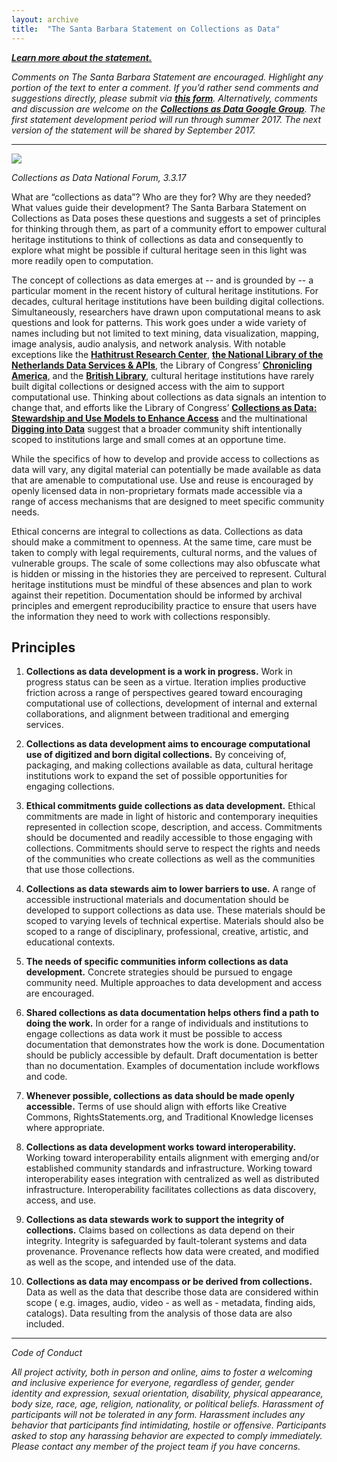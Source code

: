 ```yaml
---
layout: archive
title:  "The Santa Barbara Statement on Collections as Data"
---
```


[***Learn more about the statement.***](https://collectionsasdata.github.io/devstatement/) 

*Comments on The Santa Barbara Statement are encouraged. Highlight any portion of the text to enter a comment. If you’d rather send comments and suggestions directly, please submit via [**this form**](https://docs.google.com/forms/d/e/1FAIpQLScomC9tex3RHMQRTwOLfxSRFq14i5nnov7Km149qvCUO7JDpA/viewform?usp=sf_link). Alternatively, comments and discussion are welcome on the [**Collections as Data Google Group**](https://groups.google.com/forum/#!forum/collectionsasdata). The first statement development period will run through summer 2017. The next version of the statement will be shared by September 2017.*

---
![](http://collectionsasdata.github.io/affinity.gif)

*Collections as Data National Forum, 3.3.17* 

What are “collections as data”? Who are they for? Why are they needed? What values guide their development? The Santa Barbara Statement on Collections as Data poses these questions and suggests a set of principles for thinking through them, as part of a community effort to empower cultural heritage institutions to think of collections as data and consequently to explore what might be possible if cultural heritage seen in this light was more readily open to computation. 

The concept of collections as data emerges at -- and is grounded by -- a particular moment in the recent history of cultural heritage institutions. For decades, cultural heritage institutions have been building digital collections. Simultaneously, researchers have drawn upon computational means to ask questions and look for patterns. This work goes under a wide variety of names including but not limited to text mining, data visualization, mapping, image analysis, audio analysis, and network analysis. With notable exceptions like the [**Hathitrust Research Center**](https://analytics.hathitrust.org/), [**the National Library of the Netherlands Data Services & APIs**](https://www.kb.nl/en/resources-research-guides/data-services-apis), the Library of Congress’ [**Chronicling America**](http://chroniclingamerica.loc.gov/about/api/), and the [**British Library**](http://www.bl.uk/subjects/digital-scholarship), cultural heritage institutions have rarely built digital collections or designed access with the aim to support computational use. Thinking about collections as data signals an intention to change that, and efforts like the Library of Congress’ [**Collections as Data: Stewardship and Use Models to Enhance Access**](http://digitalpreservation.gov/meetings/dcs16.html) and the multinational [**Digging into Data**](https://diggingintodata.org/) suggest that a broader community shift intentionally scoped to institutions large and small comes at an opportune time.

While the specifics of how to develop and provide access to collections as data will vary, any digital material can potentially be made available as data that are amenable to computational use. Use and reuse is encouraged by openly licensed data in non-proprietary formats made accessible via a range of access mechanisms that are designed to meet specific community needs. 

Ethical concerns are integral to collections as data. Collections as data should make a commitment to openness. At the same time, care must be taken to comply with legal requirements, cultural norms, and the values of vulnerable groups. The scale of some collections may also obfuscate what is hidden or missing in the histories they are perceived to represent. Cultural heritage institutions must be mindful of these absences and plan to work against their repetition. Documentation should be informed by archival principles and emergent reproducibility practice to ensure that users have the information they need to work with collections responsibly. 

## Principles 

1. **Collections as data development is a work in progress.** Work in progress status can be seen as a virtue. Iteration implies productive friction across a range of perspectives geared toward encouraging computational use of collections, development of internal and external collaborations, and alignment between traditional and emerging services. 

2. **Collections as data development aims to encourage computational use of digitized and born digital collections.** By conceiving of, packaging, and making collections available as data, cultural heritage institutions work to expand the set of possible opportunities for engaging collections. 

3. **Ethical commitments guide collections as data development.** Ethical commitments are made in light of historic and contemporary inequities represented in collection scope, description, and access. Commitments should be documented and readily accessible to those engaging with collections. Commitments should serve to respect the rights and needs of the communities who create collections as well as the communities that use those collections. 

4. **Collections as data stewards aim to lower barriers to use.** A range of accessible instructional materials and documentation should be developed to support collections as data use. These materials should be scoped to varying levels of technical expertise. Materials should also be scoped to a range of disciplinary, professional, creative, artistic, and educational contexts.

5. **The needs of specific communities inform collections as data development.** Concrete strategies should be pursued to engage community need. Multiple approaches to data development and access are encouraged. 

6. **Shared collections as data documentation helps others find a path to doing the work.** In order for a range of individuals and institutions to engage collections as data work it must be possible to access documentation that demonstrates how the work is done. Documentation should be publicly accessible by default. Draft documentation is better than no documentation. Examples of documentation include workflows and code. 

7. **Whenever possible, collections as data should be made openly accessible.** Terms of use should align with efforts like Creative Commons, RightsStatements.org, and Traditional Knowledge licenses where appropriate. 

8. **Collections as data development works toward interoperability.** Working toward interoperability entails alignment with emerging and/or established community standards and infrastructure. Working toward interoperability eases integration with centralized as well as distributed infrastructure. Interoperability facilitates collections as data discovery, access, and use. 

9. **Collections as data stewards work to support the integrity of collections.** Claims based on collections as data depend on their integrity. Integrity is safeguarded by fault-tolerant systems and data provenance. Provenance reflects how data were created, and modified as well as the scope, and intended use of the data. 

10. **Collections as data may encompass or be derived from collections.** Data as well as the data that describe those data are considered within scope ( e.g. images, audio, video - as well as - metadata, finding aids, catalogs). Data resulting from the analysis of those data are also included. 

---

*Code of Conduct*

*All project activity, both in person and online, aims to foster a welcoming and inclusive experience for everyone, regardless of gender, gender identity and expression, sexual orientation, disability, physical appearance, body size, race, age, religion, nationality, or political beliefs. Harassment of participants will not be tolerated in any form. Harassment includes any behavior that participants find intimidating, hostile or offensive. Participants asked to stop any harassing behavior are expected to comply immediately. Please contact any member of the project team if you have concerns.*


<script async defer src="https://hypothes.is/embed.js"></script>
